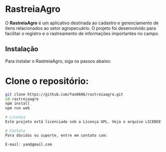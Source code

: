 # RastreiaAgro

O **RastreiaAgro** é um aplicativo destinada ao cadastro e gerenciamento de itens relacionados ao setor agropecuário. O projeto foi desenvolvido para facilitar o registro e o rastreamento de informações importantes no campo.

## Instalação

Para instalar o RastreiaAgro, siga os passos abaixo:

# Clone o repositório:
   ```bash
   git clone https://github.com/Yan0606/rastreiaagro.git
   cd rastreiaagro
   npm install
   npm run web

# Licença
Este projeto está licenciado sob a Licença GPL. Veja o arquivo LICENSE para mais detalhes.

# Contato
Para dúvidas ou suporte, entre em contato com:

E-mail: yan@gmail.com



